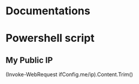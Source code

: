 # Documentations
# Powershell script

## My Public IP
(Invoke-WebRequest ifConfig.me/ip).Content.Trim()
